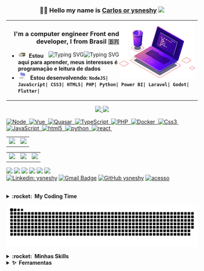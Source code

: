 <h3 align="center">🧑‍💻 Hello my name is <a href="https://github.com/ysneshy" target="_blank">Carlos or ysneshy</a> 
<img src="https://github.com/blackcater/blackcater/raw/main/images/Hi.gif" height="32"/></h3>
<table><tr><td><img src="https://github.com/ysneshy/ysneshy/blob/main/.github/computer-illustration.png" min-width="200px" max-width="200px" width="200px" align="right" alt="Computador ysneshy">
<h3 align="right">I'm a computer engineer Front end developer, I from Brasil 🇧🇷</h3>

<a href="https://github.com/ysneshy/"><img src="https://readme-typing-svg.herokuapp.com?font=Fira+Code&pause=1000&color=7F20F7&center=true&width=435&lines=%E2%8E%85+Bem+vindo+ao+meu+Github+%E2%8E%85;%E2%8E%97+Aqui+todos+somos+um+%E2%8E%98" alt="Typing SVG" align="right" /></a>
<a href="https://github.com/ysneshy/"><img src="https://readme-typing-svg.herokuapp.com?font=Fira+Code&pause=1000&color=7F20F7&center=true&width=435&lines=%E2%86%82+Fique+a+vontade+%2BFollow+%E2%86%82;%E2%B5%9E+contato%3A+%2B55+91984851072+%E2%A8%B3" alt="Typing SVG"  align="right" /></a>

- <img src="https://github.com/ysneshy/ysneshy/blob/main/charts/message.gif?raw=true" width="21" />&nbsp;&nbsp;**Estou aqui para aprender, meus interesses é programação e leitura de dados**
- <img src="https://github.com/ysneshy/ysneshy/blob/main/charts/laptop.gif?raw=true" width="21" />&nbsp;&nbsp; **Estou desenvolvendo: ```NodeJS| JavaScript| CSS3| HTML5| PHP| Python| Power BI| Laravel| Godot| Flutter| ```**</td></tr></table>

<div align="center">
  <a href="https://github.com/ysneshy">
  
<img height="170em" src="https://github-readme-stats.vercel.app/api?username=ysneshy&show_icons=true&theme=radical&include_all_commits=true&count_private=true"/>
  <img height="170em" src="https://github-readme-stats.vercel.app/api/top-langs/?username=ysneshy&layout=compact&langs_count=7&theme=radical"/>
</div>
  <div style="display: inline_block">

![Node](https://img.shields.io/badge/-Node.js-5B9856?style=flat&logoColor=fff&logo=node.js)&nbsp;
![Vue](https://img.shields.io/badge/-Vue.js-41BA82?style=flat&logoColor=fff&logo=vue.js)&nbsp;
![Quasar](https://img.shields.io/badge/-Quasar-1976D1?style=flat&logoColor=fff&logo=quasar)&nbsp;
![TypeScript](https://img.shields.io/badge/-TypeScript-007ACC?style=flat&logoColor=fff&logo=typescript)&nbsp;
![PHP](https://img.shields.io/badge/-PHP-369?style=flat&logoColor=fff&logo=php)&nbsp;
![Docker](https://img.shields.io/badge/-Docker-099cec?style=flat&logoColor=fff&logo=docker)&nbsp;
![Css3](https://img.shields.io/badge/-CSS3-099cec?style=flat&logoColor=fff&logo=css3)&nbsp;
![JavaScript](https://img.shields.io/badge/-JavaScript-FEAE32?style=flat&logoColor=fff&logo=javascript)&nbsp;
![html5](https://img.shields.io/badge/-HTML5-E34C26?style=flat&logoColor=fff&logo=html5)&nbsp;
![python](https://img.shields.io/badge/-Python-4F5D95?style=flat&logoColor=fff&logo=python)&nbsp;
![react](https://img.shields.io/badge/-React-098196?style=flat&logoColor=fff&logo=React)&nbsp;

<table><tr><td><img height="154em" src="https://github-profile-summary-cards.vercel.app/api/cards/productive-time?username=ysneshy&theme=2077"/></td><td>
<img height="154em" src="https://github-profile-summary-cards.vercel.app/api/cards/profile-details?username=ysneshy&theme=2077"/></td></tr></table>
<table><tr><td><img height="154em" src="https://github-profile-summary-cards.vercel.app/api/cards/most-commit-language?username=ysneshy&theme=2077"/></td><td>
<img height="154em" src="https://github-profile-summary-cards.vercel.app/api/cards/repos-per-language?username=ysneshy&theme=2077"/></td><td>
<img height="154em" src="https://github-profile-summary-cards.vercel.app/api/cards/stats?username=ysneshy&theme=2077"/></td></tr></table>
 
  <a href="https://www.youtube.com/channel/UCiZ5qCAO5aATSZD8XjLz1pQ" target="_blank"><img src="https://img.shields.io/badge/YouTube-%23141321?style=for-the-badge&logo=youtube&logoColor=white" target="_blank"></a>
  <a href="https://instagram.com/ysneshy" target="_blank"><img src="https://img.shields.io/badge/-Instagram-%23141321?style=for-the-badge&logo=instagram&logoColor=white" target="_blank"></a>
  <a href = "mailto:ysneshy@gmail.com"><img src="https://img.shields.io/badge/-Gmail-%23141321?style=for-the-badge&logo=gmail&logoColor=white" target="_blank"></a>
  <a href="https://www.linkedin.com/in/ysneshy" target="_blank"><img src="https://img.shields.io/badge/-LinkedIn-%23141321?style=for-the-badge&logo=linkedin&logoColor=white" target="_blank"></a> 
  <a href="https://www.facebook.com/ysneshy" target="_blank"><img src="https://img.shields.io/badge/Facebook-%23141321?style=for-the-badge&logo=facebook&logoColor=white" target="_blank"></a>
<a href="https://github.com/ysneshy"> <img src="https://img.shields.io/static/v1?&label=Reload&message=ysneshy&color=%23141321&style=for-the-badge&logo=GitHub">
 </br>
[![Linkedin: ysneshy](https://img.shields.io/badge/-ysneshy-%23141321?style=flat-square&logo=Linkedin&logoColor=white&link=https://www.linkedin.com/in/ysneshy/)](https://www.linkedin.com/in/ysneshy/)
[![Gmail Badge](https://img.shields.io/badge/-ysneshy@gmail.com-%23141321?style=flat-square&logo=Gmail&logoColor=red&link=mailto:ysneshy@gmail.com)](mailto:ysneshy@gmail.com)
[![GitHub ysneshy]( https://img.shields.io/github/followers/ysneshy?label=follow&style=social)](https://github.com/ysneshy/)
[![acesso](https://komarev.com/ghpvc/?username=ysneshy&color=%23141321)](https://github.com/ysneshy/)

</br>
<details>
  <summary><b>:rocket: &nbsp;My Coding Time</b></summary>
  
<!--START_SECTION:waka-->
![Code Time](http://img.shields.io/badge/Code%20Time-1%20hr-blue)

![Profile Views](http://img.shields.io/badge/Profile%20Views-850-blue)

![Lines of code](https://img.shields.io/badge/From%20Hello%20World%20I%27ve%20Written-5%20Million%20lines%20of%20code-blue)

**🐱 My GitHub Data** 

> 🏆 334 Contributions in the Year 2022
 > 
> 📦 231.7 kB Used in GitHub's Storage 
 > 
> 🚫 Not Opted to Hire
 > 
> 📜 38 Public Repositories 
 > 
> 🔑 0 Private Repositories  
 > 
**I'm an Early 🐤** 

```text
🌞 Morning    41 commits     ████████░░░░░░░░░░░░░░░░░   34.45% 
🌆 Daytime    66 commits     █████████████░░░░░░░░░░░░   55.46% 
🌃 Evening    12 commits     ██░░░░░░░░░░░░░░░░░░░░░░░   10.08% 
🌙 Night      0 commits      ░░░░░░░░░░░░░░░░░░░░░░░░░   0.0%

```
📅 **I'm Most Productive on Tuesday** 

```text
Monday       2 commits      ░░░░░░░░░░░░░░░░░░░░░░░░░   1.68% 
Tuesday      66 commits     █████████████░░░░░░░░░░░░   55.46% 
Wednesday    23 commits     ████░░░░░░░░░░░░░░░░░░░░░   19.33% 
Thursday     16 commits     ███░░░░░░░░░░░░░░░░░░░░░░   13.45% 
Friday       5 commits      █░░░░░░░░░░░░░░░░░░░░░░░░   4.2% 
Saturday     7 commits      █░░░░░░░░░░░░░░░░░░░░░░░░   5.88% 
Sunday       0 commits      ░░░░░░░░░░░░░░░░░░░░░░░░░   0.0%

```


📊 **This Week I Spent My Time On** 

```text
⌚︎ Time Zone: America/Belem

💬 Programming Languages: 
Other                    33 mins             ████████████░░░░░░░░░░░░░   49.87% 
JSON                     20 mins             ███████░░░░░░░░░░░░░░░░░░   29.73% 
Bash                     7 mins              ██░░░░░░░░░░░░░░░░░░░░░░░   10.42% 
YAML                     3 mins              █░░░░░░░░░░░░░░░░░░░░░░░░   5.31% 
Markdown                 2 mins              █░░░░░░░░░░░░░░░░░░░░░░░░   4.4%

🔥 Editors: 
VS Code                  1 hr 7 mins         █████████████████████████   100.0%

💻 Operating System: 
Linux                    1 hr 7 mins         █████████████████████████   100.0%

```

**I Mostly Code in JavaScript** 

```text
JavaScript               3 repos             ████████░░░░░░░░░░░░░░░░░   33.33% 
C                        1 repo              ██░░░░░░░░░░░░░░░░░░░░░░░   11.11% 
PHP                      1 repo              ██░░░░░░░░░░░░░░░░░░░░░░░   11.11% 
HTML                     1 repo              ██░░░░░░░░░░░░░░░░░░░░░░░   11.11% 
C#                       1 repo              ██░░░░░░░░░░░░░░░░░░░░░░░   11.11%

```


**Timeline**

![Chart not found](https://raw.githubusercontent.com/ysneshy/ysneshy/main/charts/bar_graph.png) 


 Last Updated on 09/10/2022 02:00:07 UTC
<!--END_SECTION:waka-->

  </details>

  ![Snake animation](https://github.com/ysneshy/ysneshy/blob/main/github-contribution-grid-snake.svg)
  </br>

 <details>
  <summary><b>:rocket: &nbsp;Minhas Skills</b></summary>
**Aplicações e Dados**

  ![C++](https://img.shields.io/badge/-C++-333333?style=flat&logo=C%2B%2B&logoColor=00599C)
  ![Java](https://img.shields.io/badge/-Java-333333?style=flat&logo=Java&logoColor=007396)
  ![JavaScript](https://img.shields.io/badge/-JavaScript-333333?style=flat&logo=javascript)
  ![HTML5](https://img.shields.io/badge/-HTML5-333333?style=flat&logo=HTML5)
  ![CSS](https://img.shields.io/badge/-CSS-333333?style=flat&logo=CSS3&logoColor=1572B6)
  ![Flutter](https://img.shields.io/badge/-Flutter-333333?style=flat&logo=Flutter)
  ![React](https://img.shields.io/badge/-React-333333?style=flat&logo=react)
  ![React Native](https://img.shields.io/badge/-React%20Native-333333?style=flat&logo=react)
  ![Jest](https://img.shields.io/badge/-Jest-333333?style=flat&logo=jest)
  ![MySQL](https://img.shields.io/badge/-MySQL-333333?style=flat&logo=mysql)
  </details>
  </a> 
  <details>
  <summary><b>✨&nbsp;&nbsp;Ferramentas</b></summary>
**Ferramentas de Desenvolvimento**

  ![Visual Studio Code](https://img.shields.io/badge/-Visual%20Studio%20Code-333333?style=flat&logo=visual-studio-code&logoColor=007ACC)
  ![Eclipse](https://img.shields.io/badge/-Eclipse-333333?style=flat&logo=eclipse-ide&logoColor=2C2255)
  ![Trello](https://img.shields.io/badge/-Trello-333333?style=flat&logo=trello&logoColor=007ACC)
  ![Figma](https://img.shields.io/badge/-Figma-333333?style=flat&logo=figma&logoColor=007ACC)
  ![Adobe XD](https://img.shields.io/badge/-Adobe%20XD-333333?style=flat&logo=adobe-xd&logoColor=007ACC)
  </details>
 
</div>
